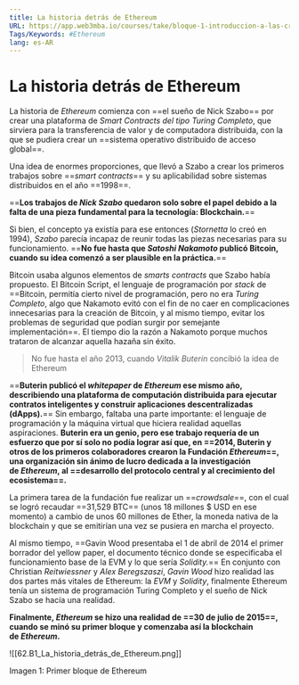 ```yaml
---
title: La historia detrás de Ethereum
URL: https://app.web3mba.io/courses/take/bloque-1-introduccion-a-las-criptomonedas/texts/35946877-u6-2-la-historia-detras-de-ethereum
Tags/Keywords: #Ethereum
lang: es-AR
---
```

# La historia detrás de Ethereum
La historia de _Ethereum_ comienza con ==el sueño de Nick Szabo== por crear una plataforma de _Smart Contracts del tipo Turing Completo_, que sirviera para la transferencia de valor y de computadora distribuida, con la que se pudiera crear un ==sistema operativo distribuido de acceso global==.

Una idea de enormes proporciones, que llevó a Szabo a crear los primeros trabajos sobre ==_smart contracts_== y su aplicabilidad sobre sistemas distribuidos en el año ==1998==.

==**Los trabajos de _Nick Szabo_ quedaron solo sobre el papel debido a la falta de una pieza fundamental para la tecnología: Blockchain.**==

Si bien, el concepto ya existía para ese entonces (_Stornetta_ lo creó en 1994), _Szabo_ parecía incapaz de reunir todas las piezas necesarias para su funcionamiento. ==**No fue hasta que _Satoshi Nakamoto_ publicó Bitcoin, cuando su idea comenzó a ser plausible en la práctica.**==

Bitcoin usaba algunos elementos de _smarts contracts_ que Szabo había propuesto. El Bitcoin Script, el lenguaje de programación por _stack_ de ==Bitcoin, permitía cierto nivel de programación, pero no era _Turing Completo_, algo que Nakamoto evitó con el fin de no caer en complicaciones innecesarias para la creación de Bitcoin, y al mismo tiempo, evitar los problemas de seguridad que podían surgir por semejante implementación==. El tiempo dio la razón a Nakamoto porque muchos trataron de alcanzar aquella hazaña sin éxito. 

>No fue hasta el año 2013, cuando _Vitalik Buterin_ concibió la idea de Ethereum

==**Buterin publicó el _whitepaper_ de _Ethereum_ ese mismo año, describiendo una plataforma de computación distribuida para ejecutar contratos inteligentes y construir aplicaciones descentralizadas (dApps).**== Sin embargo, faltaba una parte importante: el lenguaje de programación y la máquina virtual que hiciera realidad aquellas aspiraciones. **Buterin era un genio, pero ese trabajo requería de un esfuerzo que por sí solo no podía lograr así que, en ==2014, Buterin y otros de los primeros colaboradores crearon la Fundación _Ethereum_==, una organización sin ánimo de lucro dedicada a la investigación de _Ethereum_, al ==desarrollo del protocolo central y al crecimiento del ecosistema==.**

La primera tarea de la fundación fue realizar un ==_crowdsale_==, con el cual se logró recaudar ==31,529 BTC== (unos 18 millones $ USD en ese momento) a cambio de unos 60 millones de Ether, la moneda nativa de la blockchain y que se emitirían una vez se pusiera en marcha el proyecto. 

Al mismo tiempo, ==Gavin Wood presentaba el 1 de abril de 2014 el primer borrador del yellow paper, el documento técnico donde se especificaba el funcionamiento base de la EVM y lo que sería _Solidity._== En conjunto con Christian _Reitwiessner_ y _Alex Beregszaszi_, _Gavin Wood_ hizo realidad las dos partes más vitales de Ethereum: la _EVM_ y _Solidity_, finalmente Ethereum tenía un sistema de programación Turing Completo y el sueño de Nick Szabo se hacía una realidad. 

**Finalmente, _Ethereum_ se hizo una realidad de ==30 de julio de 2015==, cuando se minó su primer bloque y comenzaba así la blockchain de _Ethereum_.** 

![[62.B1_La_historia_detrás_de_Ethereum.png]]

Imagen 1: Primer bloque de Ethereum